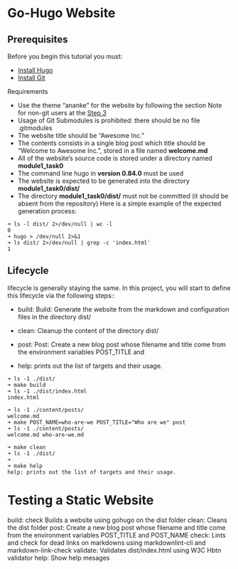 # Go-Hugo Website 

## Prerequisites

Before you begin this tutorial you must:

- [Install Hugo](https://gohugo.io/installation/)
- [Install Git](https://git-scm.com/book/en/v2/Getting-Started-Installing-Git) 

Requirements

- Use the theme “ananke” for the website by following the section Note for non-git users at the [Step 3](https://gohugo.io/getting-started/quick-start/#step-3-add-a-theme)
- Usage of Git Submodules is prohibited: there should be no file .gitmodules
- The website title should be “Awesome Inc.”
- The contents consists in a single blog post which title should be “Welcome to Awesome Inc.”, stored in a file named **welcome.md**
- All of the website’s source code is stored under a directory named **module1_task0**
- The command line hugo in **version 0.84.0** must be used
- The website is expected to be generated into the directory **module1_task0/dist/**
- The directory **module1_task0/dist/** must not be committed (it should be absent from the repository)
Here is a simple example of the expected generation process:
```
➜ ls -l dist/ 2>/dev/null | wc -l
0
➜ hugo > /dev/null 2>&1
➜ ls dist/ 2>/dev/null | grep -c 'index.html'
1
```

## Lifecycle

lifecycle is generally staying the same. In this project, you will start to define this lifecycle via the following steps::

- build: Build: Generate the website from the markdown and configuration files in the directory dist/

- clean: Cleanup the content of the directory dist/

- post: Post: Create a new blog post whose filename and title come from the environment variables POST_TITLE and

- help: prints out the list of targets and their usage. 

```
➜ ls -1 ./dist/
➜ make build
➜ ls -1 ./dist/index.html
index.html

➜ ls -1 ./content/posts/
welcome.md
➜ make POST_NAME=who-are-we POST_TITLE="Who are we" post
➜ ls -1 ./content/posts/
welcome.md who-are-we.md

➜ make clean
➜ ls -1 ./dist/
➜
➜ make help
help: prints out the list of targets and their usage.
```


# Testing a Static Website

build: check             Builds a website using gohugo on the dist folder
clean:           Cleans the dist folder
post:            Create a new blog post whose filename and title come from the environment variables POST_TITLE and POST_NAME
check:   Lints and check for dead links on markdowns using markdownlint-cli and markdown-link-check
validate:  Validates dist/index.html using W3C Hbtn validator
help:            Show help mesages